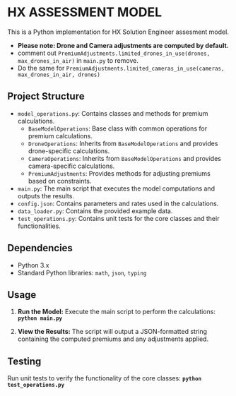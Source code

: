 # HX ASSESSMENT MODEL

This is a Python implementation for HX Solution Engineer assesment model.

- **Please note: Drone and Camera adjustments are computed by default.**
- comment out `PremiumAdjustments.limited_drones_in_use(drones, max_drones_in_air)` in `main.py` to remove.
- Do the same for `PremiumAdjustments.limited_cameras_in_use(cameras, max_drones_in_air, drones)`

## Project Structure

- `model_operations.py`: Contains classes and methods for premium calculations.
  - `BaseModelOperations`: Base class with common operations for premium calculations.
  - `DroneOperations`: Inherits from `BaseModelOperations` and provides drone-specific calculations.
  - `CameraOperations`: Inherits from `BaseModelOperations` and provides camera-specific calculations.
  - `PremiumAdjustments`: Provides methods for adjusting premiums based on constraints.
- `main.py`: The main script that executes the model computations and outputs the results.
- `config.json`: Contains parameters and rates used in the calculations.
- `data_loader.py`: Contains the provided example data.
- `test_operations.py`: Contains unit tests for the core classes and their functionalities.

## Dependencies

- Python 3.x
- Standard Python libraries: `math`, `json`, `typing`

## Usage

1. **Run the Model:**
   Execute the main script to perform the calculations: **`python main.py`**

2. **View the Results:**
   The script will output a JSON-formatted string containing the computed premiums and any adjustments applied.

## Testing

Run unit tests to verify the functionality of the core classes: **`python test_operations.py`**
